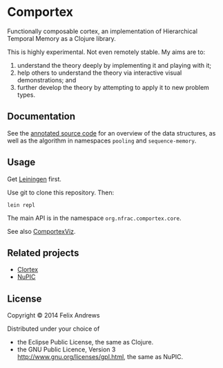 # Comportex

Functionally composable cortex, an implementation of Hierarchical
Temporal Memory as a Clojure library.

This is highly experimental. Not even remotely stable. My aims are to:

1. understand the theory deeply by implementing it and playing with it;
2. help others to understand the theory via interactive visual demonstrations; and
3. further develop the theory by attempting to apply it to new problem types.


## Documentation

See the [annotated source code](http://floybix.github.io/comportex/)
for an overview of the data structures, as well as the algorithm in
namespaces `pooling` and `sequence-memory`.


## Usage

Get [Leiningen](http://leiningen.org/) first.

Use git to clone this repository. Then:

```
lein repl
```

The main API is in the namespace `org.nfrac.comportex.core`.

See also [ComportexViz](http://github.com/floybix/comportexviz/).


## Related projects

* [Clortex](https://github.com/fergalbyrne/clortex/)
* [NuPIC](http://www.numenta.org/)


## License

Copyright © 2014 Felix Andrews

Distributed under your choice of
* the Eclipse Public License, the same as Clojure.
* the GNU Public Licence, Version 3 http://www.gnu.org/licenses/gpl.html, the same as NuPIC.

